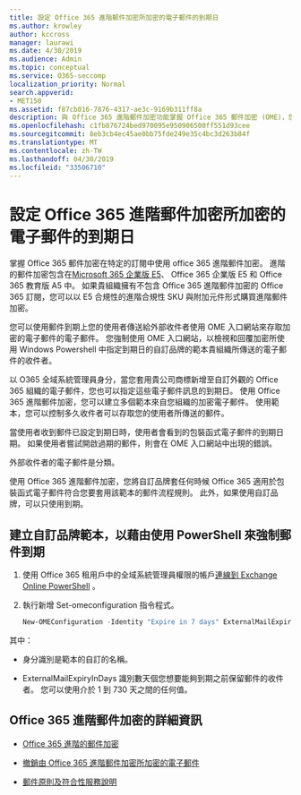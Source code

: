 ```yaml
---
title: 設定 Office 365 進階郵件加密所加密的電子郵件的到期日
ms.author: krowley
author: kccross
manager: laurawi
ms.date: 4/30/2019
ms.audience: Admin
ms.topic: conceptual
ms.service: O365-seccomp
localization_priority: Normal
search.appverid:
- MET150
ms.assetid: f87cb016-7876-4317-ae3c-9169b311ff8a
description: 與 Office 365 進階郵件加密功能掌握 Office 365 郵件加密 (OME)，您可以擴充您的電子郵件安全性設定的自訂品牌範本透過電子郵件到期日。
ms.openlocfilehash: c1fb876724bed970095e950906500ff551d93cee
ms.sourcegitcommit: 8eb3cb4ec45ae0bb75fde249e35c4bc3d263b84f
ms.translationtype: MT
ms.contentlocale: zh-TW
ms.lasthandoff: 04/30/2019
ms.locfileid: "33506710"
---
```

# <a name="set-an-expiration-date-for-email-encrypted-by-office-365-advanced-message-encryption"></a>設定 Office 365 進階郵件加密所加密的電子郵件的到期日

掌握 Office 365 郵件加密在特定的訂閱中使用 office 365 進階郵件加密。 進階的郵件加密包含在[Microsoft 365 企業版 E5](https://www.microsoft.com/microsoft-365/enterprise/home)、 Office 365 企業版 E5 和 Office 365 教育版 A5 中。 如果貴組織擁有不包含 Office 365 進階郵件加密的 Office 365 訂閱，您可以以 E5 合規性的進階合規性 SKU 與附加元件形式購買進階郵件加密。

您可以使用郵件到期上您的使用者傳送給外部收件者使用 OME 入口網站來存取加密的電子郵件的電子郵件。 您強制使用 OME 入口網站，以檢視和回覆加密所使用 Windows Powershell 中指定到期日的自訂品牌的範本貴組織所傳送的電子郵件的收件者。

以 O365 全域系統管理員身分，當您套用貴公司商標新增至自訂外觀的 Office 365 組織的電子郵件，您也可以指定這些電子郵件訊息的到期日。 使用 Office 365 進階郵件加密，您可以建立多個範本來自您組織的加密電子郵件。 使用範本，您可以控制多久收件者可以存取您的使用者所傳送的郵件。

當使用者收到郵件已設定到期日時，使用者會看到的包裝函式電子郵件的到期日期。 如果使用者嘗試開啟過期的郵件，則會在 OME 入口網站中出現的錯誤。

外部收件者的電子郵件是分類。

使用 Office 365 進階郵件加密，您將自訂品牌套任何時候 Office 365 適用於包裝函式電子郵件符合您要套用該範本的郵件流程規則。 此外，如果使用自訂品牌，可以只使用到期。

## <a name="create-a-custom-branding-template-to-force-mail-expiration-by-using-powershell"></a>建立自訂品牌範本，以藉由使用 PowerShell 來強制郵件到期

1. 使用 Office 365 租用戶中的全域系統管理員權限的帳戶[連線到 Exchange Online PowerShell](https://docs.microsoft.com/en-us/powershell/exchange/exchange-online/connect-to-exchange-online-powershell/connect-to-exchange-online-powershell) 。

2. 執行新增 Set-omeconfiguration 指令程式。

     ```powershell
     New-OMEConfiguration -Identity "Expire in 7 days" ExternalMailExpiryInDays 7
     ```

其中：

- 身分識別是範本的自訂的名稱。

- ExternalMailExpiryInDays 識別數天個您想要能夠到期之前保留郵件的收件者。 您可以使用介於 1 到 730 天之間的任何值。

## <a name="more-information-about-office-365-advanced-message-encryption"></a>Office 365 進階郵件加密的詳細資訊

- [Office 365 進階的郵件加密](ome-advanced-message-encryption.md)

- [撤銷由 Office 365 進階郵件加密所加密的電子郵件](revoke-ome-encrypted-mail.md)

- [郵件原則及符合性服務說明](https://docs.microsoft.com/en-us/office365/servicedescriptions/exchange-online-service-description/message-policy-and-compliance)